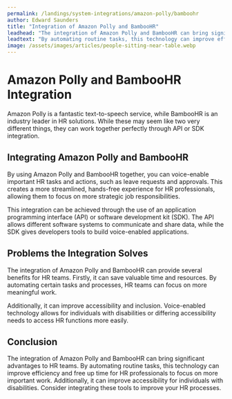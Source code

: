 ```yaml
---
permalink: /landings/system-integrations/amazon-polly/bamboohr
author: Edward Saunders
title: "Integration of Amazon Polly and BambooHR"
leadhead: "The integration of Amazon Polly and BambooHR can bring significant advantages to HR teams"
leadtext: "By automating routine tasks, this technology can improve efficiency and free up time for HR professionals to focus on more important work. Additionally, it can improve accessibility for individuals with disabilities. Consider integrating these tools to improve your HR processes."
image: /assets/images/articles/people-sitting-near-table.webp
---
```

<div class="arttext">	<h1>Amazon Polly and BambooHR Integration</h1>
	<p>Amazon Polly is a fantastic text-to-speech service, while BambooHR is an industry leader in HR solutions. While these may seem like two very different things, they can work together perfectly through API or SDK integration.</p>
	<h2>Integrating Amazon Polly and BambooHR</h2>
	<p>By using Amazon Polly and BambooHR together, you can voice-enable important HR tasks and actions, such as leave requests and approvals. This creates a more streamlined, hands-free experience for HR professionals, allowing them to focus on more strategic job responsibilities.</p>
	<p>This integration can be achieved through the use of an application programming interface (API) or software development kit (SDK). The API allows different software systems to communicate and share data, while the SDK gives developers tools to build voice-enabled applications.</p>
	<h2>Problems the Integration Solves</h2>
	<p>The integration of Amazon Polly and BambooHR can provide several benefits for HR teams. Firstly, it can save valuable time and resources. By automating certain tasks and processes, HR teams can focus on more meaningful work.</p>
	<p>Additionally, it can improve accessibility and inclusion. Voice-enabled technology allows for individuals with disabilities or differing accessibility needs to access HR functions more easily.</p>
	<h2>Conclusion</h2>
	<p>The integration of Amazon Polly and BambooHR can bring significant advantages to HR teams. By automating routine tasks, this technology can improve efficiency and free up time for HR professionals to focus on more important work. Additionally, it can improve accessibility for individuals with disabilities. Consider integrating these tools to improve your HR processes.</p>
</div>